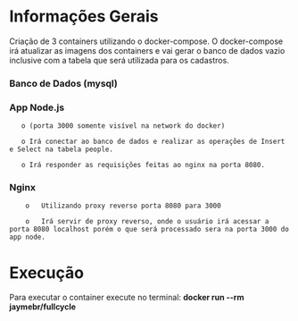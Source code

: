 # Informações Gerais

Criação de 3 containers utilizando o docker-compose. O docker-compose irá atualizar as imagens dos containers e vai gerar o banco de dados vazio inclusive com a tabela que será utilizada para os cadastros.

### **Banco de Dados (mysql)** ###

### **App Node.js** ###
       o (porta 3000 somente visível na network do docker)

       o Irá conectar ao banco de dados e realizar as operações de Insert e Select na tabela people.

       o Irá responder as requisições feitas ao nginx na porta 8080.

### **Nginx** ###
        o	Utilizando proxy reverso porta 8080 para 3000
        
        o	Irá servir de proxy reverso, onde o usuário irá acessar a porta 8080 localhost porém o que será processado sera na porta 3000 do app node.

# Execução

Para executar o container execute no terminal:  **docker run --rm jaymebr/fullcycle**
